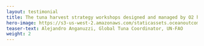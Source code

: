 ```yaml
---
layout: testimonial
title: The tuna harvest strategy workshops designed and managed by O2 helped us effectively engage a hundred and fifty key tuna fisheries managers and representatives in Indian, Atlantic, and Pacific Ocean coastal states as part of our Common Oceans ABNJ Tuna Project. The O2 team understands fisheries management and how to creatively communicate important principles to build improved understanding and decision making capacity.
hero-image: https://s3-us-west-2.amazonaws.com/staticassets.oceanoutcomes.org/embedded+photos/testimonials/unfao-testimonial.png
teaser-text: Alejandro Anganuzzi, Global Tuna Coordinator, UN-FAO
weight: 2
---
```

